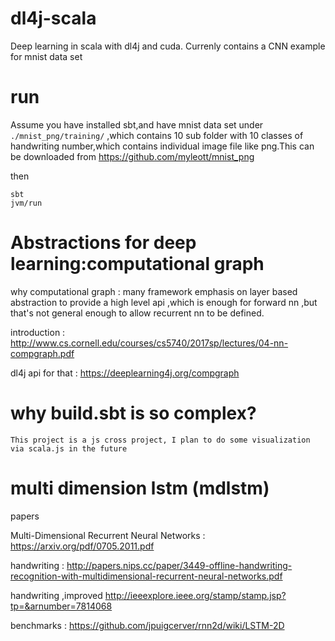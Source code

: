 # dl4j-scala
Deep learning in scala with dl4j and cuda. Currenly contains a CNN example for mnist data set

# run
Assume you have installed sbt,and have mnist data set under `./mnist_png/training/` ,which contains 10 sub folder with 10 classes of handwriting number,which contains individual image file like png.This can be downloaded from https://github.com/myleott/mnist_png

then

    sbt 
    jvm/run
# Abstractions for deep learning:computational graph
why computational graph : many framework emphasis on layer based abstraction to provide a high level api ,which is enough for forward nn ,but that's not general enough to allow recurrent nn to be defined.

introduction : http://www.cs.cornell.edu/courses/cs5740/2017sp/lectures/04-nn-compgraph.pdf

dl4j api for that : https://deeplearning4j.org/compgraph
    
# why build.sbt is so complex?
    This project is a js cross project, I plan to do some visualization via scala.js in the future

# multi dimension lstm (mdlstm)

papers

Multi-Dimensional Recurrent Neural Networks : https://arxiv.org/pdf/0705.2011.pdf

handwriting : http://papers.nips.cc/paper/3449-offline-handwriting-recognition-with-multidimensional-recurrent-neural-networks.pdf

handwriting ,improved http://ieeexplore.ieee.org/stamp/stamp.jsp?tp=&arnumber=7814068

benchmarks : https://github.com/jpuigcerver/rnn2d/wiki/LSTM-2D
